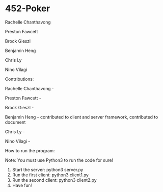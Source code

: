 # 452-Poker

Rachelle Chanthavong

Preston Fawcett

Brock Gieszl

Benjamin Heng

Chris Ly

Nino Vilagi

Contributions:

Rachelle Chanthavong -

Preston Fawcett - 

Brock Gieszl -

Benjamin Heng - contributed to client and server framework, contributed to document

Chris Ly - 

Nino Vilagi - 


How to run the program:

Note: You must use Python3 to run the code for sure!

1. Start the server: python3 server.py
2. Run the first client: python3 client1.py
3. Run the second client: python3 client2.py
4. Have fun!
